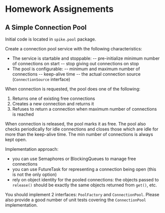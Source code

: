 # Homework Assignements

## A Simple Connection Pool

Initial code is located in `spike.pool` package.

Create a connection pool service with the following characteristics:

- The service is startable and stoppable:
-- pre-initialize minimum number of connections on start
-- stop giving out connections on stop
- The pool is configurable:
-- minimum and maximum number of connections
-- keep-alive time
-- the actual connection source (`ConnectionSource` interface)

When connection is requested, the pool does one of the following:

1. Returns one of existing free connections
2. Creates a new connection and returns it
3. Refuses to return a connection when maximum number of connections is reached

When connection is released, the pool marks it as free. The pool also checks periodically for idle connections and closes those which are idle for more than the keep-alive time. The min number of connections is always kept open.

Implementation approach:

- you can use Semaphores or BlockingQueues to manage free connections
- you can use FutureTask for representing a connection being open (this is not the only option)
- rely on object identity for the pooled connections: the objects passed to `release()` 
  should be exactly the same objects returned from `get()`, etc.

You should implement 2 interfaces: `PoolFactory` and `ConnectionPool`. Please also provide 
a good number of unit tests covering the `ConnectionPool` implementation.

